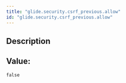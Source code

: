 ```yaml
---
title: "glide.security.csrf_previous.allow"
id: "glide.security.csrf_previous.allow"
---
```

## Description



## Value: 
```
false
```